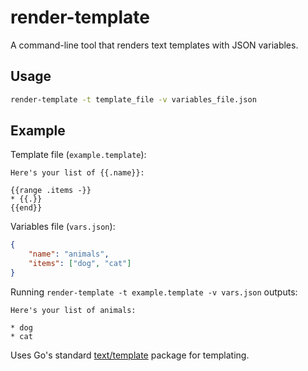 # render-template

A command-line tool that renders text templates with JSON variables.

## Usage

```bash
render-template -t template_file -v variables_file.json
```

## Example

Template file (`example.template`):

```
Here's your list of {{.name}}:

{{range .items -}}
* {{.}}
{{end}}
```

Variables file (`vars.json`):

```json
{
    "name": "animals",
    "items": ["dog", "cat"]
}
```

Running `render-template -t example.template -v vars.json` outputs:

```
Here's your list of animals:

* dog
* cat
```

Uses Go's standard [text/template](https://pkg.go.dev/text/template) package for templating.
